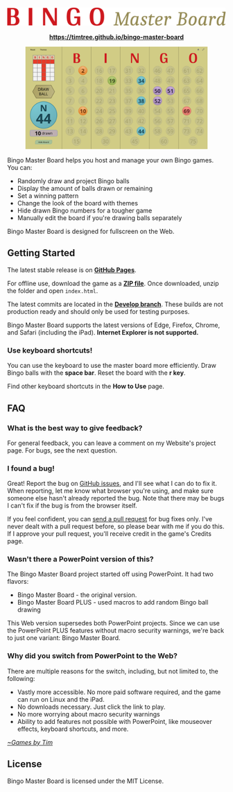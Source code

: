 <p align="center">
<img src="./assets/img/BingoMasterBoard.svg" alt="Bingo Master Board" width="560">
</p>

<p align="center">
<a href="https://timtree.github.io/bingo-master-board"><strong>https://timtree.github.io/bingo-master-board</strong></a>
</p>

<p align="center">
<img src="./assets/img/BingoScreenshot1.png" alt="Bingo Master Board Screenshot" width="420">
</p>

Bingo Master Board helps you host and manage your own Bingo games. You can:
* Randomly draw and project Bingo balls
* Display the amount of balls drawn or remaining
* Set a winning pattern
* Change the look of the board with themes
* Hide drawn Bingo numbers for a tougher game
* Manually edit the board if you're drawing balls separately

Bingo Master Board is designed for fullscreen on the Web.

## Getting Started
The latest stable release is on [__GitHub Pages__](https://timtree.github.io/bingo-master-board).

For offline use, download the game as a [__ZIP file__](https://github.com/TimTree/bingo-master-board/archive/master.zip). Once downloaded, unzip the folder and open `index.html`.

The latest commits are located in the [__Develop branch__](https://github.com/TimTree/bingo-master-board/tree/develop). These builds are not production ready and should only be used for testing purposes.

Bingo Master Board supports the latest versions of Edge, Firefox, Chrome, and Safari (including the iPad). __Internet Explorer is not supported.__

### Use keyboard shortcuts!
You can use the keyboard to use the master board more efficiently. Draw Bingo balls with the __space bar__. Reset the board with the __r key__.

Find other keyboard shortcuts in the __How to Use__ page.

## FAQ
### What is the best way to give feedback?
For general feedback, you can leave a comment on my Website's project page. For bugs, see the next question.

### I found a bug!
Great! Report the bug on [GitHub issues](https://github.com/timtree/bingo-master-board/issues), and I'll see what I can do to fix it. When reporting, let me know what browser you're using, and make sure someone else hasn't already reported the bug. Note that there may be bugs I can't fix if the bug is from the browser itself.

If you feel confident, you can [send a pull request](https://github.com/timtree/bingo-master-board/pulls) for bug fixes only. I've never dealt with a pull request before, so please bear with me if you do this. If I approve your pull request, you'll receive credit in the game's Credits page.

### Wasn't there a PowerPoint version of this?

The Bingo Master Board project started off using PowerPoint. It had two flavors:

* Bingo Master Board - the original version.
* Bingo Master Board PLUS - used macros to add random Bingo ball drawing

This Web version supersedes both PowerPoint projects. Since we can use the PowerPoint PLUS features without macro security warnings, we're back to just one variant: Bingo Master Board.

### Why did you switch from PowerPoint to the Web?

There are multiple reasons for the switch, including, but not limited to, the following:
* Vastly more accessible. No more paid software required, and the game can run on Linux and the iPad.
* No downloads necessary. Just click the link to play.
* No more worrying about macro security warnings
* Ability to add features not possible with PowerPoint, like mouseover effects, keyboard shortcuts, and more.

[*~Games by Tim*](https://www.gamesbytim.com)

## License
Bingo Master Board is licensed under the MIT License.
